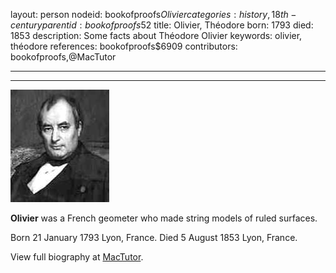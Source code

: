 layout: person
nodeid: bookofproofs$Olivier
categories: history,18th-century
parentid: bookofproofs$52
title: Olivier, Théodore
born: 1793
died: 1853
description: Some facts about Théodore Olivier
keywords: olivier, théodore
references: bookofproofs$6909
contributors: bookofproofs,@MacTutor

---


---

![Olivier.jpg](https://github.com/bookofproofs/bookofproofs.github.io/blob/main/_sources/_assets/images/portraits/Olivier.jpg?raw=true)

**Olivier** was a French geometer who made string models of ruled surfaces.

Born 21 January 1793 Lyon, France. Died 5 August 1853 Lyon, France.


View full biography at [MacTutor](https://mathshistory.st-andrews.ac.uk/Biographies/Olivier/).